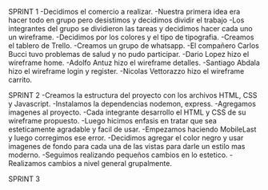 SPRINT 1
-Decidimos el comercio a realizar.
-Nuestra primera idea era hacer todo en grupo pero desistimos y decidimos dividir el trabajo
-Los integrantes del grupo se dividieron las tareas y decidimos hacer cada uno un wireframe.
-Decidimos por los colores y el tipo de tipografia.
-Creamos el tablero de Trello.
-Creamos un grupo de whatsapp.
-El compañero Carlos Bucci tuvo problemas de salud y no pudo participar.
-Dario Lopez hizo el wireframe home.
-Adolfo Antuz hizo el wireframe detalles.
-Santiago Abdala hizo el wireframe login y register.
-Nicolas Vettorazzo hizo el wireframe carrito.

SPRINT 2
-Creamos la estructura del proyecto con los archivos HTML, CSS y Javascript.
-Instalamos la dependencias nodemon, express.
-Agregamos imagenes al proyecto.
-Cada integrante desarrollo el HTML y CSS de su wireframe propuesto.
-Luego hicimos enfasis en tratar que sea esteticamente agradable y facil de usar.
-Empezamos haciendo MobileLast y luego corregimos ese error.
-Decidimos agregar el color negro y usar imagenes de fondo para cada una de las vistas para darle un estilo mas moderno.
-Seguimos realizando pequeños cambios en lo estetico.
-Realizamos cambios a nivel general grupalmente.

SPRINT 3




